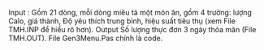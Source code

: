 Input : Gồm 21 dòng, mỗi dòng miêu tả một món ăn, gồm 4 trường: lượng Calo, giá thành, Độ yêu thích trung bình, hiệu suất tiêu thụ (xem File TMH.INP để hiểu rõ hơn).
Output Số lượng thực đơn 3 ngày thỏa mãn (File TMH.OUT).
File Gen3Menu.Pas chính là code.

